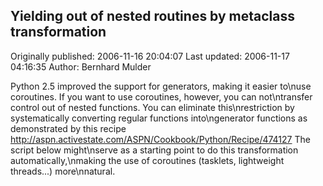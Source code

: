 ## Yielding out of nested routines by metaclass transformation 
Originally published: 2006-11-16 20:04:07 
Last updated: 2006-11-17 04:16:35 
Author: Bernhard Mulder 
 
Python 2.5 improved the support for generators, making it easier to\nuse coroutines. If you want to use coroutines, however, you can not\ntransfer control out of nested functions. You can eliminate this\nrestriction by systematically converting regular functions into\ngenerator functions as demonstrated by this recipe http://aspn.activestate.com/ASPN/Cookbook/Python/Recipe/474127 The script below might\nserve as a starting point to do this transformation automatically,\nmaking the use of coroutines (tasklets, lightweight threads...) more\nnatural.